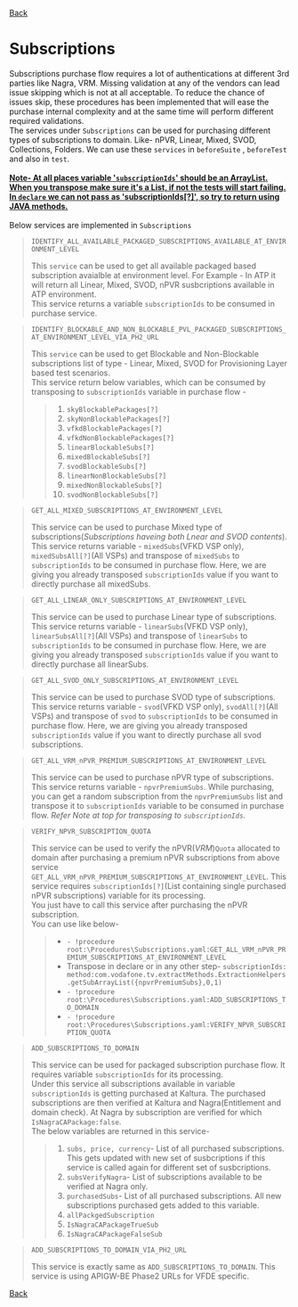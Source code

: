 [Back](Procedures.md?id=subscriptions)

# Subscriptions

Subscriptions purchase flow requires a lot of authentications at different 3rd parties like Nagra, VRM. 
Missing validation at any of the vendors can lead issue skipping which is not at all acceptable.
To reduce the chance of issues skip, these procedures has been implemented that will ease the purchase 
internal complexity and at the same time will perform different required validations.
<br> The services under `Subscriptions` can be used for purchasing different types of subscriptions to domain. 
Like- nPVR, Linear, Mixed, SVOD, Collections, Folders. We can use these `services` in `beforeSuite` , `beforeTest` and also in `test`.<br>
<br><u>**Note- At all places variable '`subscriptionIds`' should be an ArrayList. When you transpose make sure it's a List, if not the tests will start failing.
In `declare` we can not pass as 'subscriptionIds[?]', so try to return using JAVA methods.**</u>
<br><br>Below services are implemented in `Subscriptions`

> `IDENTIFY_ALL_AVAILABLE_PACKAGED_SUBSCRIPTIONS_AVAILABLE_AT_ENVIRONMENT_LEVEL` <p> This `service` 
> can be used to get all available packaged based subscription avaialble at environment level. 
> For Example - In ATP it will return all Linear, Mixed, SVOD, nPVR susbcriptions available in ATP environment.
> <br> This service returns a variable `subscriptionIds` to be consumed in purchase service.

> `IDENTIFY_BLOCKABLE_AND_NON_BLOCKABLE_PVL_PACKAGED_SUBSCRIPTIONS_AT_ENVIRONMENT_LEVEL_VIA_PH2_URL` <p>
> This `service` can be used to get Blockable and Non-Blockable subscriptions list of type - Linear, Mixed, SVOD 
> for Provisioning Layer based test scenarios.
> <br> This service return below variables, which can be consumed by transposing to `subscriptionIds` variable in purchase flow -
>  <br>
>> 1. `skyBlockablePackages[?]`
>> 2. `skyNonBlockablePackages[?]`
>> 3. `vfkdBlockablePackages[?]`
>> 4. `vfkdNonBlockablePackages[?]`
>> 5. `linearBlockableSubs[?]`
>> 6. `mixedBlockableSubs[?]`
>> 7. `svodBlockableSubs[?]`
>> 8. `linearNonBlockableSubs[?]`
>> 9. `mixedNonBlockableSubs[?]`
>> 10. `svodNonBlockableSubs[?]`

> `GET_ALL_MIXED_SUBSCRIPTIONS_AT_ENVIRONMENT_LEVEL` <p>
> This service can be used to purchase Mixed type of subscriptions(_Subscriptions haveing both Lnear and SVOD contents_).
> <br> This service returns variable - `mixedSubs`(VFKD VSP only), `mixedSubsAll[?]`(All VSPs) and transpose of `mixedSubs` to `subscriptionIds`
> to be consumed in purchase flow. Here, we are giving you already transposed `subscriptionIds` value if you want to directly purchase all mixedSubs.

> `GET_ALL_LINEAR_ONLY_SUBSCRIPTIONS_AT_ENVIRONMENT_LEVEL` <p>
> This service can be used to purchase Linear type of subscriptions.
> <br> This service returns variable - `linearSubs`(VFKD VSP only), `linearSubsAll[?]`(All VSPs) and transpose of `linearSubs` to `subscriptionIds`
> to be consumed in purchase flow. Here, we are giving you already transposed `subscriptionIds` value if you want to directly purchase all linearSubs.

> `GET_ALL_SVOD_ONLY_SUBSCRIPTIONS_AT_ENVIRONMENT_LEVEL` <p>
> This service can be used to purchase SVOD type of subscriptions.
> <br> This service returns variable - `svod`(VFKD VSP only), `svodAll[?]`(All VSPs) and transpose of `svod` to `subscriptionIds`
> to be consumed in purchase flow. Here, we are giving you already transposed `subscriptionIds` value if you want to directly purchase all svod subscriptions.

> `GET_ALL_VRM_nPVR_PREMIUM_SUBSCRIPTIONS_AT_ENVIRONMENT_LEVEL` <p>
> This service can be used to purchase nPVR type of subscriptions.
> <br> This service returns variable - `npvrPremiumSubs`. While purchasing, you can get a random subscription from the `npvrPremiumSubs` list and transpose it to 
> `subscriptionIds` variable to be consumed in purchase flow. _Refer Note at top for transposing to `subscriptionIds`._

> `VERIFY_NPVR_SUBSCRIPTION_QUOTA` <p>
> This service can be used to verify the nPVR(_VRM_)`Quota` allocated to domain after purchasing a premium nPVR subscriptions from above service `GET_ALL_VRM_nPVR_PREMIUM_SUBSCRIPTIONS_AT_ENVIRONMENT_LEVEL`.
> This service requires `subscriptionIds[?]`(List containing single purchased nPVR subscriptions) variable for its processing.<br>
> You just have to call this service after purchasing the nPVR subscription.
> <br> You can use like below-
> <br>
>> - `- !procedure root:\Procedures\Subscriptions.yaml:GET_ALL_VRM_nPVR_PREMIUM_SUBSCRIPTIONS_AT_ENVIRONMENT_LEVEL`
>> - Transpose in declare or in any other step- `subscriptionIds: method:com.vodafone.tv.extractMethods.ExtractionHelpers.getSubArrayList({npvrPremiumSubs},0,1)`
>> - `- !procedure root:\Procedures\Subscriptions.yaml:ADD_SUBSCRIPTIONS_TO_DOMAIN`
>> - `- !procedure root:\Procedures\Subscriptions.yaml:VERIFY_NPVR_SUBSCRIPTION_QUOTA`

> `ADD_SUBSCRIPTIONS_TO_DOMAIN` <p>
> This service can be used for packaged subscription purchase flow. It requires variable `subscriptionIds` for its processing.
> <br> Under this service all subscriptions available in variable `subscriptionIds` is getting purchased at Kaltura. The purchased subscriptions are then verified at Kaltura and 
> Nagra(Entitlement and domain check). At Nagra by subscription are verified for which `IsNagraCAPackage:false`.
> <br> The below variables are returned in this service-
> <br>
>> 1. `subs, price, currency`- List of all purchased subscriptions. This gets updated with new set of susbcriptions if this service is called again for different set of susbcriptions.
>> 2. `subsVerifyNagra`- List of subscriptions available to be verified at Nagra only.
>> 3. `purchasedSubs`- List of all purchased subscriptions. All new subscriptions purchased gets added to this variable.
>> 4. `allPackgedSubscription`
>> 5. `IsNagraCAPackageTrueSub`
>> 6. `IsNagraCAPackageFalseSub`

> `ADD_SUBSCRIPTIONS_TO_DOMAIN_VIA_PH2_URL` <p>
> This service is exactly same as `ADD_SUBSCRIPTIONS_TO_DOMAIN`. This service is using APIGW-BE Phase2 URLs for VFDE specific. 



[Back](Procedures.md?id=subscriptions)